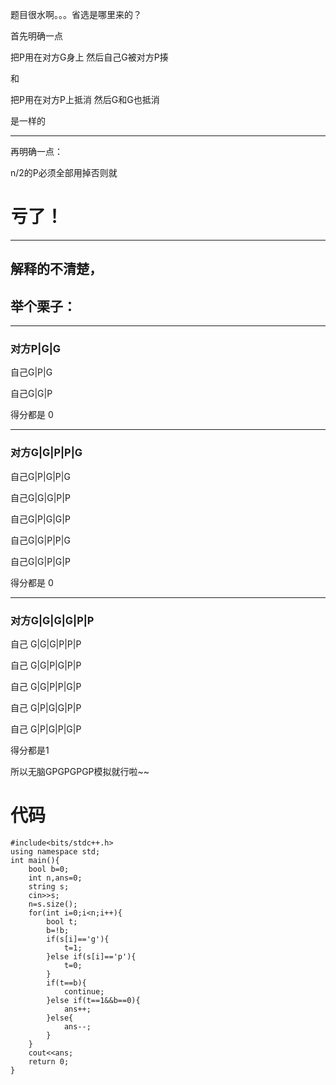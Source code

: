 题目很水啊。。。省选是哪里来的？

首先明确一点

把P用在对方G身上 然后自己G被对方P揍

 和
 
 把P用在对方P上抵消 然后G和G也抵消
 
 是一样的
 
---
再明确一点：
 
 n/2的P必须全部用掉否则就
 
 # 亏了！
 
---
## 解释的不清楚，

## 举个栗子：
---

### 对方P|G|G

自己G|P|G

自己G|G|P

得分都是 0

---

### 对方G|G|P|P|G

自己G|P|G|P|G

自己G|G|G|P|P

自己G|P|G|G|P

自己G|G|P|P|G

自己G|G|P|G|P

得分都是 0

---
### 对方G|G|G|G|P|P


自己 G|G|G|P|P|P

自己 G|G|P|G|P|P

自己 G|G|P|P|G|P

自己 G|P|G|G|P|P

自己 G|P|G|P|G|P

得分都是1

所以无脑GPGPGPGP模拟就行啦~~

# 代码

    #include<bits/stdc++.h>
    using namespace std;
    int main(){
        bool b=0;
        int n,ans=0;
        string s;
        cin>>s;
        n=s.size();
        for(int i=0;i<n;i++){
            bool t;
            b=!b;
            if(s[i]=='g'){
                t=1;
            }else if(s[i]=='p'){
                t=0;
            }
            if(t==b){
                continue;
            }else if(t==1&&b==0){
                ans++;
            }else{
                ans--;
            }
        }
        cout<<ans;
        return 0;
    }
